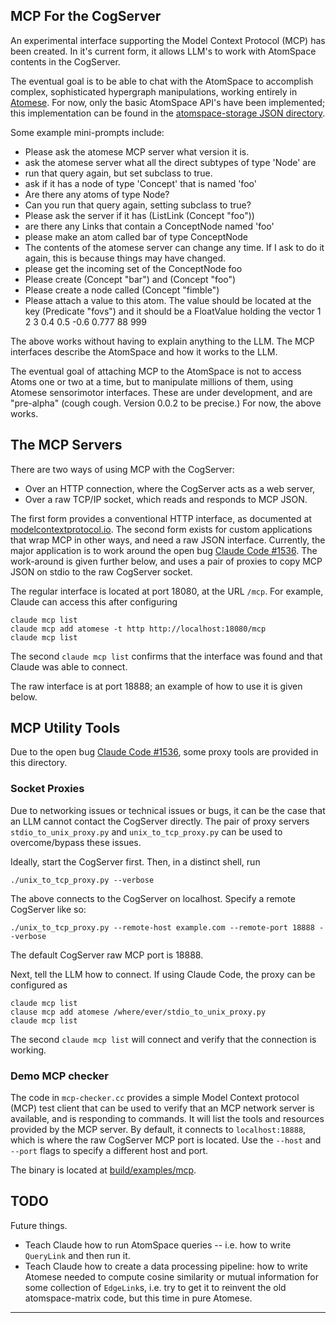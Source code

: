 MCP For the CogServer
---------------------
An experimental interface supporting the Model Context Protocol (MCP)
has been created. In it's current form, it allows LLM's to work with
AtomSpace contents in the CogServer.

The eventual goal is to be able to chat with the AtomSpace to accomplish
complex, sophisticated hypergraph manipulations, working entirely in
[Atomese](https://wiki.opencog.org/w/Atomese). For now, only the basic
AtomSpace API's have been implemented; this implementation can be found
in the [atomspace-storage JSON
directory](https://github.com/opencog/atomspace-storage/tree/master/opencog/persist/json).

Some example mini-prompts include:
* Please ask the atomese MCP server what version it is.
* ask the atomese server what all the direct subtypes of type 'Node' are
* run that query again, but set subclass to true.
* ask if it has a node of type 'Concept' that is named 'foo'
* Are there any atoms of type Node?
* Can you run that query again, setting subclass to true?
* Please ask the server if it has (ListLink (Concept "foo"))
* are there any Links that contain a ConceptNode named 'foo'
* please make an atom called bar of type ConceptNode
* The contents of the atomese server can change any time. If I ask to do it
  again, this is because things may have changed.
* please get the incoming set of the ConceptNode foo
* Please create (Concept "bar") and (Concept "foo")
* Please create a node called (Concept "fimble")
* Please attach a value to this atom. The value should be located at
  the key (Predicate "fovs") and it should be a FloatValue holding the
  vector 1 2 3 0.4 0.5 -0.6 0.777 88 999

The above works without having to explain anything to the LLM. The MCP
interfaces describe the AtomSpace and how it works to the LLM.

The eventual goal of attaching MCP to the AtomSpace is not to access
Atoms one or two at a time, but to manipulate millions of them, using
Atomese sensorimotor interfaces. These are under development, and are
"pre-alpha" (cough cough. Version 0.0.2 to be precise.) For now, the
above works.

The MCP Servers
---------------
There are two ways of using MCP with the CogServer:
* Over an HTTP connection, where the CogServer acts as a web server,
* Over a raw TCP/IP socket, which reads and responds to MCP JSON.

The first form provides a conventional HTTP interface, as documented at
[modelcontextprotocol.io](https://modelcontextprotocol.io/). The second
form exists for custom applications that wrap MCP in other ways, and
need a raw JSON interface. Currently, the major application is to work
around the open bug
[Claude Code #1536](https://github.com/anthropics/claude-code/issues/1536).
The work-around is given further below, and uses a pair of proxies to
copy MCP JSON on stdio to the raw CogServer socket.

The regular interface is located at port 18080, at the URL `/mcp`. For
example, Claude can access this after configuring
```
claude mcp list
claude mcp add atomese -t http http://localhost:18080/mcp
claude mcp list
```
The second `claude mcp list` confirms that the interface was found and
that Claude was able to connect.

The raw interface is at port 18888; an example of how to use it is given
below.


MCP Utility Tools
-----------------
Due to the open bug
[Claude Code #1536](https://github.com/anthropics/claude-code/issues/1536),
some proxy tools are provided in this directory.

### Socket Proxies
Due to networking issues or technical issues or bugs, it can be the case
that an LLM cannot contact the CogServer directly. The pair of proxy
servers `stdio_to_unix_proxy.py` and `unix_to_tcp_proxy.py` can be used
to overcome/bypass these issues.

Ideally, start the CogServer first.  Then, in a distinct shell, run
```
./unix_to_tcp_proxy.py --verbose
```
The above connects to the CogServer on localhost. Specify a remote
CogServer like so:
```
./unix_to_tcp_proxy.py --remote-host example.com --remote-port 18888 --verbose
```
The default CogServer raw MCP port is 18888.

Next, tell the LLM how to connect.  If using Claude Code, the proxy
can be configured as
```
claude mcp list
clause mcp add atomese /where/ever/stdio_to_unix_proxy.py
claude mcp list
```

The second `claude mcp list` will connect and verify that the connection
is working.

### Demo MCP checker
The code in `mcp-checker.cc` provides a simple Model Context protocol
(MCP) test client that can be used to verify that an MCP network server
is available, and is responding to commands.  It will list the tools
and resources provided by the MCP server. By default, it connects to
`localhost:18888`, which is where the raw CogServer MCP port is located.
Use the `--host` and `--port` flags to specify a different host and
port.

The binary is located at [build/examples/mcp](../../build/examples/mcp).

TODO
----
Future things.
* Teach Claude how to run AtomSpace queries -- i.e. how to write
  `QueryLink` and then run it.
* Teach Claude how to create a data processing pipeline: how to write
  Atomese needed to compute cosine similarity or mutual information
  for some collection of `EdgeLink`s, i.e. try to get it to reinvent
  the old atomspace-matrix code, but this time in pure Atomese.

-----
